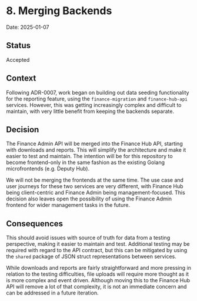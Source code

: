 # 8. Merging Backends

Date: 2025-01-07

## Status

Accepted

## Context

Following ADR-0007, work began on building out data seeding functionality for the reporting feature, using the `finance-migration` 
and `finance-hub-api` services. However, this was getting increasingly complex and difficult to maintain, with very little
benefit from keeping the backends separate.

## Decision

The Finance Admin API will be merged into the Finance Hub API, starting with downloads and reports. This will simplify the
architecture and make it easier to test and maintain. The intention will be for this repository to become frontend-only in
the same fashion as the existing Golang microfrontends (e.g. Deputy Hub).

We will not be merging the frontends at the same time. The use case and user journeys for these two services are very different,
with Finance Hub being client-centric and Finance Admin being management-focused. This decision also leaves open the possibility
of using the Finance Admin frontend for wider management tasks in the future.

## Consequences

This should avoid issues with source of truth for data from a testing perspective, making it easier to maintain and test.
Additional testing may be required with regard to the API contract, but this can be mitigated by using the `shared` package
of JSON struct representations between services.

While downloads and reports are fairly straightforward and more pressing in relation to the testing difficulties, file uploads
will require more thought as it is more complex and event driven. Although moving this to the Finance Hub API will remove 
a lot of that complexity, it is not an immediate concern and can be addressed in a future iteration.
